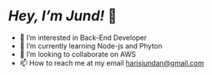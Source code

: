 # **_Hey, I’m Jund!_** 👋

- 👀 I’m interested in Back-End Developer
- 🌱 I’m currently learning Node-js and Phyton
- 💞️ I’m looking to collaborate on AWS
- 📫 How to reach me at my email harisjundan@gmail.com

<!---
jundasharin/jundasharin is a ✨ special ✨ repository because its `README.md` (this file) appears on your GitHub profile.
You can click the Preview link to take a look at your changes.
--->
